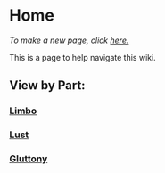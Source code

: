 # Home

*To make a new page, click [here.](newpage.md)* 

This is a page to help navigate this wiki. 

## View by Part:
### [Limbo](limbo.md)
### [Lust](lust.md)
### [Gluttony](gluttony.md)
